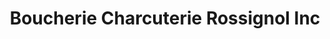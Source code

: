 ---
title: "Boucherie Charcuterie Rossignol Inc"
url: /la-pocatiere/boucherie-charcuterie-rossignol-inc/
shop: butcher
---